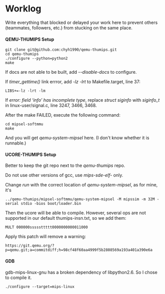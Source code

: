 # Worklog

Write everything that blocked or delayed your work here to prevent others (teammates, followers, etc.) from stucking on the same place.

#### QEMU-THUMIPS Setup

    git clone git@github.com:chyh1990/qemu-thumips.git
    cd qemu-thumips
    ./configure --python=python2
    make

If docs are not able to be built, add *--disable-docs* to configure.
    
If *timer_gettime()* link errror, add *-lz -lrt* to Makefile.target, line 37:

    LIBS+=-lz -lrt -lm

If *error: field ‘info’ has incomplete type*, replace *struct siginfo* with *siginfo_t* in linux-user/signal.c, line 3247, 3466, 3468.

After the make FAILED, execute the following command:

    cd mipsel-softmmu
    make

And you will get *qemu-system-mipsel* here. (I don't know whether it is runnable.)

#### UCORE-THUMIPS Setup

Better to keep the git repo next to the *qemu-thumips* repo.

Do not use other versions of gcc, use *mips-sde-elf-* only.

Change *run* with the correct location of *qemu-system-mipsel*, as for mine, it's

    ../qemu-thumips/mipsel-softmmu/qemu-system-mipsel -M mipssim -m 32M -serial stdio -bios boot/loader.bin

Then the ucore will be able to compile. However, several ops are not supported in our default thumips-insn.txt, so we add them:

    MULT 000000sssssttttt0000000000011000

Apply this patch will remove a warning:

    https://git.qemu.org/?p=qemu.git;a=commitdiff;h=98cf48f60aa4999f5b2808569a193a401a390e6a

#### GDB

gdb-mips-linux-gnu has a broken dependency of libpython2.6. So I chose to compile it.

    ./configure --target=mips-linux
